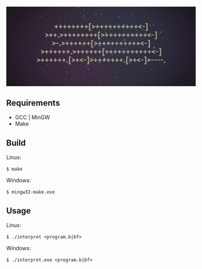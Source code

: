 ![screenshot](assets/bf.jpg)

## Requirements
- GCC | MinGW
- Make

## Build
Linux:
```
$ make
```
Windows:
```
$ mingw32-make.exe
```
## Usage
Linux:
```
$ ./interpret <program.b|bf>
```
Windows:
```
$ ./interpret.exe <program.b|bf>
```
